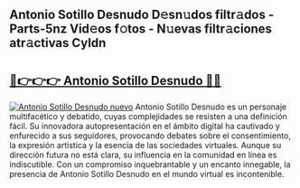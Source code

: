 ## Antonio Sotillo Desnudo D𝚎sn𝚞dos filtr𝚊dos - Parts-5nz Vid𝚎os f𝚘tos - N𝚞evas filtr𝚊ciones atr𝚊ctivas CyIdn

# <h2><a href="http://mb628w0.tromn.icu/?c=Antonio+Sotillo+Desnudo">🔗👉👉👉 Antonio Sotillo Desnudo 🔗🔗</a></h2>

[![Antonio Sotillo Desnudo nuevo](https://i.imgur.com/pEAQMta.gif)](http://mb628w0.tromn.icu/?c=Antonio+Sotillo+Desnudo)
Antonio Sotillo Desnudo es un personaje multifacético y debatido, cuyas complejidades se resisten a una definición fácil.  Su innovadora autopresentación en el ámbito digital ha cautivado y enfurecido a sus seguidores, provocando debates sobre el consentimiento, la expresión artística y la esencia de las sociedades virtuales. Aunque su dirección futura no está clara, su influencia en la comunidad en línea es indiscutible. Con un compromiso inquebrantable y un encanto innegable, la presencia de Antonio Sotillo Desnudo en el mundo virtual es incontenible.
